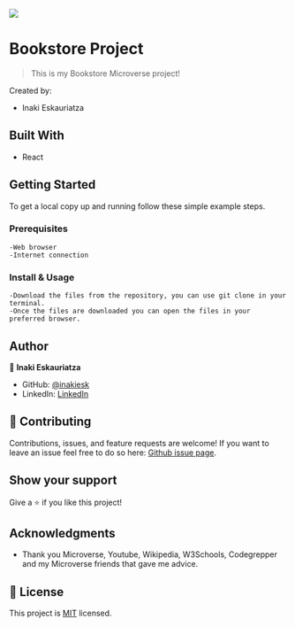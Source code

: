 ![](https://img.shields.io/badge/Microverse-blueviolet)

# Bookstore Project

> This is my Bookstore Microverse project!

Created by:
- Inaki Eskauriatza

## Built With

- React

## Getting Started


To get a local copy up and running follow these simple example steps.

### Prerequisites
    -Web browser
    -Internet connection

### Install & Usage
    -Download the files from the repository, you can use git clone in your terminal.
    -Once the files are downloaded you can open the files in your preferred browser.

    
## Author

👤 **Inaki Eskauriatza**

- GitHub: [@inakiesk](https://github.com/inakiesk)
- LinkedIn: [LinkedIn](https://www.linkedin.com/in/i%C3%B1aki-eskauriatza-b82684241?lipi=urn%3Ali%3Apage%3Ad_flagship3_profile_view_base_contact_details%3B1VEaqHfJTmWAhjqdjRvumA%3D%3D)

## 🤝 Contributing

Contributions, issues, and feature requests are welcome!
If you want to leave an issue feel free to do so here: [Github issue page](https://github.com/inakiesk/Leaderboard/issues).


## Show your support

Give a ⭐️ if you like this project!

## Acknowledgments

- Thank you Microverse, Youtube, Wikipedia, W3Schools, Codegrepper and my Microverse friends that gave me advice.

## 📝 License

This project is [MIT](LICENSE) licensed.